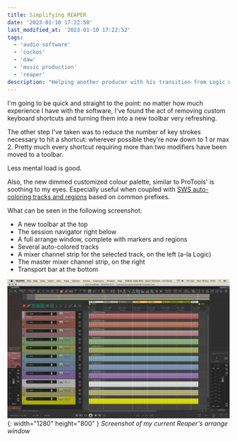 ```yaml
---
title: Simplifying REAPER
date: '2023-01-10 17:22:50'
last_modified_at: '2023-01-10 17:22:52'
tags:
  - 'audio software'
  - 'cockos'
  - 'daw'
  - 'music production'
  - 'reaper'
description: "Helping another producer with his transition from Logic made me appreciate a simpler REAPER for my own good."
---
```

I'm going to be quick and straight to the point: no matter how much experience I have with the software, I've found the act of removing custom keyboard shortcuts and turning them into a new toolbar very refreshing.

The other step I've taken was to reduce the number of key strokes necessary to hit a shortcut: wherever possible they're now down to 1 or max 2. Pretty much every shortcut requiring more than two modifiers have been moved to a toolbar.

Less mental load is good.

Also, the new dimmed customized colour palette, similar to ProTools' is soothing to my eyes. Especially useful when coupled with [SWS auto-coloring tracks and regions](https://www.youtube.com/watch?v=YYUKduPumIM) based on common prefixes.

What can be seen in the following screenshot:

- A new toolbar at the top
- The session navigator right below
- A full arrange window, complete with markers and regions
- Several auto-colored tracks
- A mixer channel strip for the selected track, on the left (a-la Logic)
- The master mixer channel strip, on the right
- Transport bar at the bottom

![Screenshot of Reaper's arrange window](/assets/images/reaper-full-window.jpg){: width="1280" height="800" }
*Screenshot of my current Reaper's arrange window*